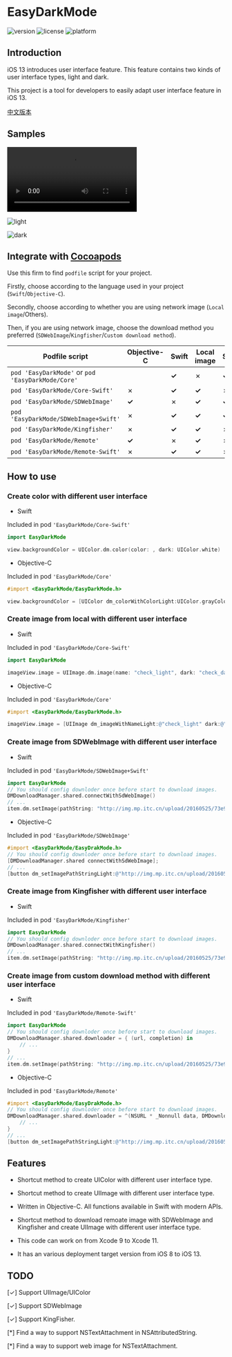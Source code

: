 # EasyDarkMode

![version](https://img.shields.io/cocoapods/v/EasyDarkMode)
![license](https://img.shields.io/github/license/Elenionl/EasyDarkMode)
![platform](https://img.shields.io/cocoapods/p/EasyDarkMode)

## Introduction

iOS 13 introduces user interface feature. This feature contains two kinds of user interface types, light and dark.

This project is a tool for developers to easily adapt user interface feature in iOS 13.

[中文版本](https://zhuanlan.zhihu.com/p/78728387)

## Samples

![video](https://raw.githubusercontent.com/Elenionl/EasyDarkMode/master/Sample/demo.mov?token=AD5OKW6SDH6NR7ZNXDIYRDK5MKS7U)

![light](https://github.com/Elenionl/EasyDarkMode/blob/master/Sample/image_light.png?raw=true)

![dark](https://github.com/Elenionl/EasyDarkMode/blob/master/Sample/image_dark.png?raw=true)

## Integrate with [Cocoapods](https://cocoapods.org)

Use this firm to find `podfile` script for your project.

Firstly, choose according to the language used in your project (`Swift`/`Objective-C`).

Secondly, choose according to whether you are using network image  (`Local image`/Others).

Then, if you are using network image, choose the download method you preferred (`SDWebImage`/`Kingfisher`/`Custom download method`).

|Podfile script | Objective-C | Swift | Local image | SDWebImage | Kingfisher | Custom download |
| --- | --- | --- | --- | --- | --- | --- |
 `pod 'EasyDarkMode'` or `pod 'EasyDarkMode/Core'` || **✓** | ✗ | **✓** | ✗ | ✗ | ✗ |
| `pod 'EasyDarkMode/Core-Swift'` | ✗ | **✓** | **✓** | ✗ | ✗ | ✗ |
| `pod 'EasyDarkMode/SDWebImage'` | **✓** | ✗ | **✓** | **✓** | ✗ | ✗ |
| `pod 'EasyDarkMode/SDWebImage+Swift'` | ✗ | **✓** | **✓** | **✓** | ✗ | ✗ |
| `pod 'EasyDarkMode/Kingfisher'` | ✗ | **✓** | **✓** | ✗ | **✓** | ✗ |
| `pod 'EasyDarkMode/Remote'` | **✓** | ✗ | **✓** | ✗ | ✗ | **✓** |
| `pod 'EasyDarkMode/Remote-Swift'` | ✗ | **✓** | **✓** | ✗ | ✗ | **✓** |

## How to use

### Create color with different user interface

* Swift

Included in pod `'EasyDarkMode/Core-Swift'`

``` Swift
import EasyDarkMode

view.backgroundColor = UIColor.dm.color(color: , dark: UIColor.white)
```

* Objective-C

Included in pod `'EasyDarkMode/Core'`

``` Objective-C
#import <EasyDarkMode/EasyDarkMode.h>

view.backgroundColor = [UIColor dm_colorWithColorLight:UIColor.grayColor dark:UIColor.whiteColor];
```

### Create image from local with different user interface

* Swift

Included in pod `'EasyDarkMode/Core-Swift'`

``` Swift
import EasyDarkMode

imageView.image = UIImage.dm.image(name: "check_light", dark: "check_dark")
```

* Objective-C

Included in pod `'EasyDarkMode/Core'`

``` Objective-C
#import <EasyDarkMode/EasyDarkMode.h>

imageView.image = [UIImage dm_imageWithNameLight:@"check_light" dark:@""check_dark""];
```

### Create image from SDWebImage with different user interface

* Swift

Included in pod `'EasyDarkMode/SDWebImage+Swift'`

``` Swift
import EasyDarkMode
// You should config downloder once before start to download images.
DMDownloadManager.shared.connectWithSdWebImage()
// ...
item.dm.setImage(pathString: "http://img.mp.itc.cn/upload/20160525/73e975795bf94f82baf43315f89a30b1_th.jpg", dark: "http://img.mp.itc.cn/upload/20160525/5d6588b3c928495a9ee0eb2b0b672936_th.jpg", for: UIControl.State.normal)
```

* Objective-C

Included in pod `'EasyDarkMode/SDWebImage'`

``` Objective-C
#import <EasyDarkMode/EasyDrakMode.h>
// You should config downloder once before start to download images.
[DMDownloadManager.shared connectWithSdWebImage];
// ...
[button dm_setImagePathStringLight:@"http://img.mp.itc.cn/upload/20160525/73e975795bf94f82baf43315f89a30b1_th.jpg" dark:@"http://img.mp.itc.cn/upload/20160525/5d6588b3c928495a9ee0eb2b0b672936_th.jpg" forState:UIControlStateNnormal];
```

### Create image from Kingfisher with different user interface

* Swift

Included in pod `'EasyDarkMode/Kingfisher'`

``` Swift
import EasyDarkMode
// You should config downloder once before start to download images.
DMDownloadManager.shared.connectWithKingfisher()
// ...
item.dm.setImage(pathString: "http://img.mp.itc.cn/upload/20160525/73e975795bf94f82baf43315f89a30b1_th.jpg", dark: "http://img.mp.itc.cn/upload/20160525/5d6588b3c928495a9ee0eb2b0b672936_th.jpg", for: UIControl.State.normal)
```

### Create image from custom download method with different user interface

* Swift

Included in pod `'EasyDarkMode/Remote-Swift'`

``` Swift
import EasyDarkMode
// You should config downloder once before start to download images.
DMDownloadManager.shared.downloader = { (url, completion) in
    // ...
}
// ...
item.dm.setImage(pathString: "http://img.mp.itc.cn/upload/20160525/73e975795bf94f82baf43315f89a30b1_th.jpg", dark: "http://img.mp.itc.cn/upload/20160525/5d6588b3c928495a9ee0eb2b0b672936_th.jpg", for: UIControl.State.normal)
```

* Objective-C

Included in pod `'EasyDarkMode/Remote'`

``` Objective-C
#import <EasyDarkMode/EasyDrakMode.h>
// You should config downloder once before start to download images.
DMDownloadManager.shared.downloader = ^(NSURL * _Nonnull data, DMDownloadHandler  _Nonnull completion) {
    // ...
}
// ...
[button dm_setImagePathStringLight:@"http://img.mp.itc.cn/upload/20160525/73e975795bf94f82baf43315f89a30b1_th.jpg" dark:@"http://img.mp.itc.cn/upload/20160525/5d6588b3c928495a9ee0eb2b0b672936_th.jpg" forState:UIControlStateNnormal];
```

## Features

* Shortcut method to create UIColor with different user interface type.

* Shortcut method to create UIImage with different user interface type.

* Written in Objective-C. All functions available in Swift with modern APIs.

* Shortcut method to download remoate image with SDWebImage and Kingfisher and create UIImage with different user interface type.

* This code can work on from Xcode 9 to Xcode 11.

* It has an various deployment target version from iOS 8 to iOS 13.

## TODO

[✓] Support UIImage/UIColor

[✓] Support SDWebImage

[✓] Support KingFisher.

[*] Find a way to support NSTextAttachment in NSAttributedString.

[*] Find a way to support web image for NSTextAttachment.
